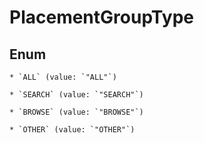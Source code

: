 
# PlacementGroupType

## Enum


    * `ALL` (value: `"ALL"`)

    * `SEARCH` (value: `"SEARCH"`)

    * `BROWSE` (value: `"BROWSE"`)

    * `OTHER` (value: `"OTHER"`)



